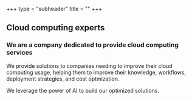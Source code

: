 +++
type = "subheader"
title = ""
+++

## Cloud computing experts

### We are a company dedicated to provide cloud computing services

We provide solutions to companies needing to improve their cloud computing usage,
helping them to improve their knowledge, workflows, deployment strategies, and
cost optmization.

We leverage the power of AI to build our optimized solutions.
